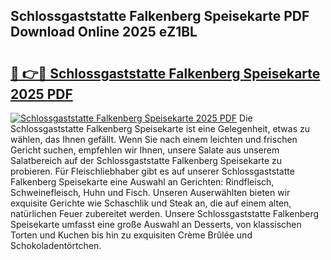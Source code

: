 ## Schlossgaststatte Falkenberg Speisekarte PDF Download Online 2025 eZ1BL

# <h2><a href="http://gcbdhy.nevu.top/?p=Schlossgaststatte+Falkenberg+Speisekarte">🔗 👉🔴 Schlossgaststatte Falkenberg Speisekarte 2025 PDF</a></h2>

[![Schlossgaststatte Falkenberg Speisekarte 2025 PDF](https://i.imgur.com/dBaPXMq.png)](http://gcbdhy.nevu.top/?p=Schlossgaststatte+Falkenberg+Speisekarte)
Die Schlossgaststatte Falkenberg Speisekarte ist eine Gelegenheit, etwas zu wählen, das Ihnen gefällt. Wenn Sie nach einem leichten und frischen Gericht suchen, empfehlen wir Ihnen, unsere Salate aus unserem Salatbereich auf der Schlossgaststatte Falkenberg Speisekarte zu probieren. Für Fleischliebhaber gibt es auf unserer Schlossgaststatte Falkenberg Speisekarte eine Auswahl an Gerichten: Rindfleisch, Schweinefleisch, Huhn und Fisch. Unseren Auserwählten bieten wir exquisite Gerichte wie Schaschlik und Steak an, die auf einem alten, natürlichen Feuer zubereitet werden. Unsere Schlossgaststatte Falkenberg Speisekarte umfasst eine große Auswahl an Desserts, von klassischen Torten und Kuchen bis hin zu exquisiten Crème Brûlée und Schokoladentörtchen.
